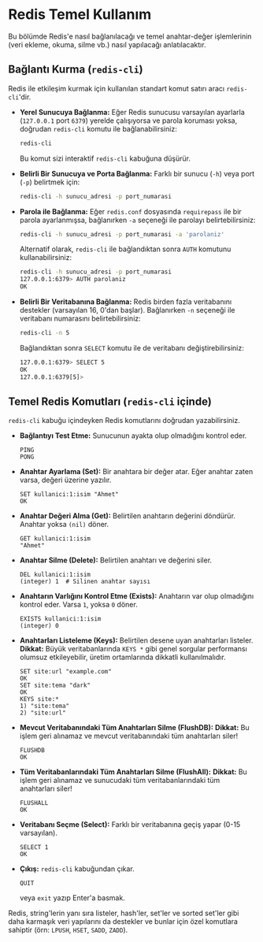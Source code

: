 # Redis Temel Kullanım

Bu bölümde Redis'e nasıl bağlanılacağı ve temel anahtar-değer işlemlerinin (veri ekleme, okuma, silme vb.) nasıl yapılacağı anlatılacaktır.

## Bağlantı Kurma (`redis-cli`)

Redis ile etkileşim kurmak için kullanılan standart komut satırı aracı `redis-cli`'dir.

*   **Yerel Sunucuya Bağlanma:**
    Eğer Redis sunucusu varsayılan ayarlarla (`127.0.0.1` port `6379`) yerelde çalışıyorsa ve parola koruması yoksa, doğrudan `redis-cli` komutu ile bağlanabilirsiniz:
    ```bash
    redis-cli
    ```
    Bu komut sizi interaktif `redis-cli` kabuğuna düşürür.

*   **Belirli Bir Sunucuya ve Porta Bağlanma:**
    Farklı bir sunucu (`-h`) veya port (`-p`) belirtmek için:
    ```bash
    redis-cli -h sunucu_adresi -p port_numarasi
    ```

*   **Parola ile Bağlanma:**
    Eğer `redis.conf` dosyasında `requirepass` ile bir parola ayarlanmışsa, bağlanırken `-a` seçeneği ile parolayı belirtebilirsiniz:
    ```bash
    redis-cli -h sunucu_adresi -p port_numarasi -a 'parolaniz'
    ```
    Alternatif olarak, `redis-cli` ile bağlandıktan sonra `AUTH` komutunu kullanabilirsiniz:
    ```bash
    redis-cli -h sunucu_adresi -p port_numarasi
    127.0.0.1:6379> AUTH parolaniz
    OK
    ```

*   **Belirli Bir Veritabanına Bağlanma:**
    Redis birden fazla veritabanını destekler (varsayılan 16, 0'dan başlar). Bağlanırken `-n` seçeneği ile veritabanı numarasını belirtebilirsiniz:
    ```bash
    redis-cli -n 5
    ```
    Bağlandıktan sonra `SELECT` komutu ile de veritabanı değiştirebilirsiniz:
    ```bash
    127.0.0.1:6379> SELECT 5
    OK
    127.0.0.1:6379[5]>
    ```

## Temel Redis Komutları (`redis-cli` içinde)

`redis-cli` kabuğu içindeyken Redis komutlarını doğrudan yazabilirsiniz.

*   **Bağlantıyı Test Etme:**
    Sunucunun ayakta olup olmadığını kontrol eder.
    ```
    PING
    PONG
    ```

*   **Anahtar Ayarlama (Set):**
    Bir anahtara bir değer atar. Eğer anahtar zaten varsa, değeri üzerine yazılır.
    ```
    SET kullanici:1:isim "Ahmet"
    OK
    ```

*   **Anahtar Değeri Alma (Get):**
    Belirtilen anahtarın değerini döndürür. Anahtar yoksa `(nil)` döner.
    ```
    GET kullanici:1:isim
    "Ahmet"
    ```

*   **Anahtar Silme (Delete):**
    Belirtilen anahtarı ve değerini siler.
    ```
    DEL kullanici:1:isim
    (integer) 1  # Silinen anahtar sayısı
    ```

*   **Anahtarın Varlığını Kontrol Etme (Exists):**
    Anahtarın var olup olmadığını kontrol eder. Varsa `1`, yoksa `0` döner.
    ```
    EXISTS kullanici:1:isim
    (integer) 0
    ```

*   **Anahtarları Listeleme (Keys):**
    Belirtilen desene uyan anahtarları listeler. **Dikkat:** Büyük veritabanlarında `KEYS *` gibi genel sorgular performansı olumsuz etkileyebilir, üretim ortamlarında dikkatli kullanılmalıdır.
    ```
    SET site:url "example.com"
    OK
    SET site:tema "dark"
    OK
    KEYS site:*
    1) "site:tema"
    2) "site:url"
    ```

*   **Mevcut Veritabanındaki Tüm Anahtarları Silme (FlushDB):**
    **Dikkat:** Bu işlem geri alınamaz ve mevcut veritabanındaki tüm anahtarları siler!
    ```
    FLUSHDB
    OK
    ```

*   **Tüm Veritabanlarındaki Tüm Anahtarları Silme (FlushAll):**
    **Dikkat:** Bu işlem geri alınamaz ve sunucudaki tüm veritabanlarındaki tüm anahtarları siler!
    ```
    FLUSHALL
    OK
    ```

*   **Veritabanı Seçme (Select):**
    Farklı bir veritabanına geçiş yapar (0-15 varsayılan).
    ```
    SELECT 1
    OK
    ```

*   **Çıkış:**
    `redis-cli` kabuğundan çıkar.
    ```
    QUIT
    ```
    veya `exit` yazıp Enter'a basmak.

Redis, string'lerin yanı sıra listeler, hash'ler, set'ler ve sorted set'ler gibi daha karmaşık veri yapılarını da destekler ve bunlar için özel komutlara sahiptir (örn: `LPUSH`, `HSET`, `SADD`, `ZADD`).
